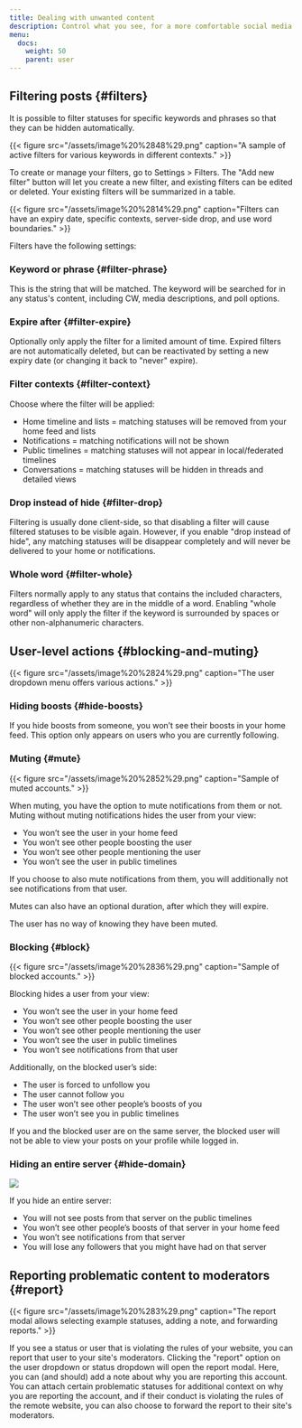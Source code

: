 ```yaml
---
title: Dealing with unwanted content
description: Control what you see, for a more comfortable social media experience.
menu:
  docs:
    weight: 50
    parent: user
---
```


## Filtering posts {#filters}

It is possible to filter statuses for specific keywords and phrases so that they can be hidden automatically.

{{< figure src="/assets/image%20%2848%29.png" caption="A sample of active filters for various keywords in different contexts." >}}

To create or manage your filters, go to Settings &gt; Filters. The "Add new filter" button will let you create a new filter, and existing filters can be edited or deleted. Your existing filters will be summarized in a table.

{{< figure src="/assets/image%20%2814%29.png" caption="Filters can have an expiry date, specific contexts, server-side drop, and use word boundaries." >}}

Filters have the following settings:

### Keyword or phrase {#filter-phrase}

This is the string that will be matched. The keyword will be searched for in any status's content, including CW, media descriptions, and poll options.

### Expire after {#filter-expire}

Optionally only apply the filter for a limited amount of time. Expired filters are not automatically deleted, but can be reactivated by setting a new expiry date \(or changing it back to "never" expire\).

### Filter contexts {#filter-context}

Choose where the filter will be applied:

* Home timeline and lists = matching statuses will be removed from your home feed and lists
* Notifications = matching notifications will not be shown
* Public timelines = matching statuses will not appear in local/federated timelines
* Conversations = matching statuses will be hidden in threads and detailed views

### Drop instead of hide {#filter-drop}

Filtering is usually done client-side, so that disabling a filter will cause filtered statuses to be visible again. However, if you enable "drop instead of hide", any matching statuses will be disappear completely and will never be delivered to your home or notifications.

### Whole word {#filter-whole}

Filters normally apply to any status that contains the included characters, regardless of whether they are in the middle of a word. Enabling "whole word" will only apply the filter if the keyword is surrounded by spaces or other non-alphanumeric characters.

## User-level actions {#blocking-and-muting}

{{< figure src="/assets/image%20%2824%29.png" caption="The user dropdown menu offers various actions." >}}

### Hiding boosts {#hide-boosts}

If you hide boosts from someone, you won’t see their boosts in your home feed. This option only appears on users who you are currently following.

### Muting {#mute}

{{< figure src="/assets/image%20%2852%29.png" caption="Sample of muted accounts." >}}

When muting, you have the option to mute notifications from them or not. Muting without muting notifications hides the user from your view:

* You won’t see the user in your home feed
* You won’t see other people boosting the user
* You won’t see other people mentioning the user
* You won’t see the user in public timelines

If you choose to also mute notifications from them, you will additionally not see notifications from that user.

Mutes can also have an optional duration, after which they will expire.

The user has no way of knowing they have been muted.

### Blocking {#block}

{{< figure src="/assets/image%20%2836%29.png" caption="Sample of blocked accounts." >}}

Blocking hides a user from your view:

* You won’t see the user in your home feed
* You won’t see other people boosting the user
* You won’t see other people mentioning the user
* You won’t see the user in public timelines
* You won’t see notifications from that user

Additionally, on the blocked user’s side:

* The user is forced to unfollow you
* The user cannot follow you
* The user won’t see other people’s boosts of you
* The user won’t see you in public timelines

If you and the blocked user are on the same server, the blocked user will not be able to view your posts on your profile while logged in.

### Hiding an entire server {#hide-domain}

![](/assets/image%20%2861%29.png)

If you hide an entire server:

* You will not see posts from that server on the public timelines
* You won’t see other people’s boosts of that server in your home feed
* You won’t see notifications from that server
* You will lose any followers that you might have had on that server

## Reporting problematic content to moderators {#report}

{{< figure src="/assets/image%20%283%29.png" caption="The report modal allows selecting example statuses, adding a note, and forwarding reports." >}}

If you see a status or user that is violating the rules of your website, you can report that user to your site's moderators. Clicking the "report" option on the user dropdown or status dropdown will open the report modal. Here, you can \(and should\) add a note about why you are reporting this account. You can attach certain problematic statuses for additional context on why you are reporting the account, and if their conduct is violating the rules of the remote website, you can also choose to forward the report to their site's moderators.

